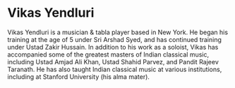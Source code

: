 # Vikas Yendluri

Vikas Yendluri is a musician & tabla player based in New York. He began his training at the age of 5 under Sri Arshad Syed, and has continued training under Ustad Zakir Hussain. In addition to his work as a soloist, Vikas has accompanied some of the greatest masters of Indian classical music, including Ustad Amjad Ali Khan, Ustad Shahid Parvez, and Pandit Rajeev Taranath. He has also taught Indian classical music at various institutions, including at Stanford University (his alma mater).